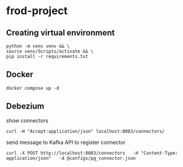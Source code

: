 # frod-project

## Creating virtual environment
```
python -m venv venv && \
source venv/Scripts/activate && \
pip install -r requirements.txt
```

## Docker

```
docker compose up -d
```

## Debezium 
show connectors
```
curl -H "Accept:application/json" localhost:8083/connectors/
```
send message to Kafka API to register connector
```
curl -X POST http://localhost:8083/connectors   -H "Content-Type: application/json"   -d @configs/pg_connector.json
```
